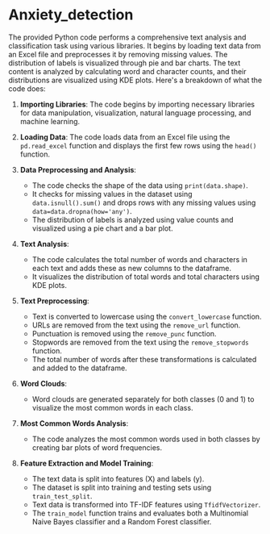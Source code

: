 # Anxiety_detection

The provided Python code performs a comprehensive text analysis and classification task using various libraries. It begins by loading text data from an Excel file and preprocesses it by removing missing values. The distribution of labels is visualized through pie and bar charts. The text content is analyzed by calculating word and character counts, and their distributions are visualized using KDE plots.
Here's a breakdown of what the code does:

1. **Importing Libraries**: The code begins by importing necessary libraries for data manipulation, visualization, natural language processing, and machine learning.

2. **Loading Data**: The code loads data from an Excel file using the `pd.read_excel` function and displays the first few rows using the `head()` function.

3. **Data Preprocessing and Analysis**:
   - The code checks the shape of the data using `print(data.shape)`.
   - It checks for missing values in the dataset using `data.isnull().sum()` and drops rows with any missing values using `data=data.dropna(how='any')`.
   - The distribution of labels is analyzed using value counts and visualized using a pie chart and a bar plot.

4. **Text Analysis**:
   - The code calculates the total number of words and characters in each text and adds these as new columns to the dataframe.
   - It visualizes the distribution of total words and total characters using KDE plots.

5. **Text Preprocessing**:
   - Text is converted to lowercase using the `convert_lowercase` function.
   - URLs are removed from the text using the `remove_url` function.
   - Punctuation is removed using the `remove_punc` function.
   - Stopwords are removed from the text using the `remove_stopwords` function.
   - The total number of words after these transformations is calculated and added to the dataframe.

6. **Word Clouds**:
   - Word clouds are generated separately for both classes (0 and 1) to visualize the most common words in each class.

7. **Most Common Words Analysis**:
   - The code analyzes the most common words used in both classes by creating bar plots of word frequencies.

8. **Feature Extraction and Model Training**:
   - The text data is split into features (X) and labels (y).
   - The dataset is split into training and testing sets using `train_test_split`.
   - Text data is transformed into TF-IDF features using `TfidfVectorizer`.
   - The `train_model` function trains and evaluates both a Multinomial Naive Bayes classifier and a Random Forest classifier.
